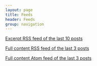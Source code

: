 ```yaml
---
layout: page
title: Feeds
header: Feeds
group: navigation
---
```


[Excerpt RSS feed of the last 10 posts](http://shiring.github.io/rss_excerpt.xml)

[Full content RSS feed of the last 3 posts](http://shiring.github.io/rss.xml)

[Full content Atom feed of the last 3 posts](http://shiring.github.io/atom.xml)
